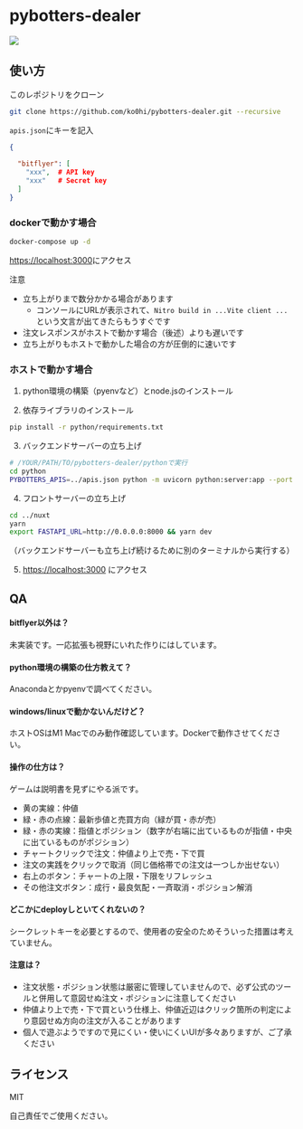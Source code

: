 # pybotters-dealer

![](img/sample.gif)

## 使い方

このレポジトリをクローン

```bash
git clone https://github.com/ko0hi/pybotters-dealer.git --recursive
```

`apis.json`にキーを記入

```json
{
  
  "bitflyer": [
    "xxx",  # API key
    "xxx"   # Secret key
  ]
}
```

### dockerで動かす場合

```bash
docker-compose up -d
```

[https://localhost:3000]()にアクセス 

注意
- 立ち上がりまで数分かかる場合があります
  - コンソールにURLが表示されて、`Nitro build in ...Vite client ...`という文言が出てきたらもうすぐです
- 注文レスポンスがホストで動かす場合（後述）よりも遅いです
- 立ち上がりもホストで動かした場合の方が圧倒的に速いです


### ホストで動かす場合
1. python環境の構築（pyenvなど）とnode.jsのインストール

2. 依存ライブラリのインストール
```bash
pip install -r python/requirements.txt
```

3. バックエンドサーバーの立ち上げ
```bash
# /YOUR/PATH/TO/pybotters-dealer/pythonで実行
cd python
PYBOTTERS_APIS=../apis.json python -m uvicorn python:server:app --port 0.0.0.0
```

4. フロントサーバーの立ち上げ
```bash
cd ../nuxt
yarn
export FASTAPI_URL=http://0.0.0.0:8000 && yarn dev
```
（バックエンドサーバーも立ち上げ続けるために別のターミナルから実行する）

5. [https://localhost:3000]() にアクセス


## QA

#### bitflyer以外は？
未実装です。一応拡張も視野にいれた作りにはしています。

#### python環境の構築の仕方教えて？
Anacondaとかpyenvで調べてください。

#### windows/linuxで動かないんだけど？
ホストOSはM1 Macでのみ動作確認しています。Dockerで動作させてください。

#### 操作の仕方は？
ゲームは説明書を見ずにやる派です。

- 黄の実線：仲値
- 緑・赤の点線：最新歩値と売買方向（緑が買・赤が売）
- 緑・赤の実線：指値とポジション（数字が右端に出ているものが指値・中央に出ているものがポジション）
- チャートクリックで注文：仲値より上で売・下で買
- 注文の実践をクリックで取消（同じ価格帯での注文は一つしか出せない）
- 右上のボタン：チャートの上限・下限をリフレッシュ
- その他注文ボタン：成行・最良気配・一斉取消・ポジション解消

#### どこかにdeployしといてくれないの？
シークレットキーを必要とするので、使用者の安全のためそういった措置は考えていません。

#### 注意は？
- 注文状態・ポジション状態は厳密に管理していませんので、必ず公式のツールと併用して意図せぬ注文・ポジションに注意してください
- 仲値より上で売・下で買という仕様上、仲値近辺はクリック箇所の判定により意図せぬ方向の注文が入ることがあります
- 個人で遊ぶようですので見にくい・使いにくいUIが多々ありますが、ご了承ください

## ライセンス
MIT

自己責任でご使用ください。
